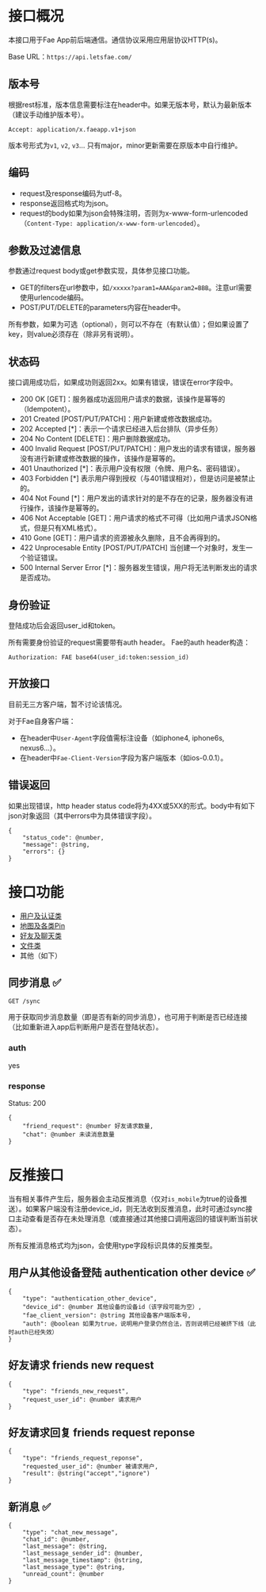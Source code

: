 # 接口概况

本接口用于Fae App前后端通信。通信协议采用应用层协议HTTP(s)。

Base URL：`https://api.letsfae.com/`

## 版本号

根据rest标准，版本信息需要标注在header中。如果无版本号，默认为最新版本（建议手动维护版本号）。

`Accept: application/x.faeapp.v1+json`

版本号形式为`v1`, `v2`, `v3`... 只有major，minor更新需要在原版本中自行维护。

## 编码

- request及response编码为utf-8。
- response返回格式均为json。
- request的body如果为json会特殊注明，否则为x-www-form-urlencoded（`Content-Type: application/x-www-form-urlencoded`）。

## 参数及过滤信息

参数通过request body或get参数实现，具体参见接口功能。

- GET的filters在url参数中，如`/xxxxx?param1=AAA&param2=BBB`。注意url需要使用urlencode编码。
- POST/PUT/DELETE的parameters内容在header中。

所有参数，如果为可选（optional），则可以不存在（有默认值）；但如果设置了key，则value必须存在（除非另有说明）。

## 状态码

接口调用成功后，如果成功则返回2xx。如果有错误，错误在error字段中。

- 200 OK [GET]：服务器成功返回用户请求的数据，该操作是幂等的（Idempotent）。
- 201 Created [POST/PUT/PATCH]：用户新建或修改数据成功。
- 202 Accepted [*]：表示一个请求已经进入后台排队（异步任务）
- 204 No Content [DELETE]：用户删除数据成功。
- 400 Invalid Request [POST/PUT/PATCH]：用户发出的请求有错误，服务器没有进行新建或修改数据的操作，该操作是幂等的。
- 401 Unauthorized [*]：表示用户没有权限（令牌、用户名、密码错误）。
- 403 Forbidden [*] 表示用户得到授权（与401错误相对），但是访问是被禁止的。
- 404 Not Found [*]：用户发出的请求针对的是不存在的记录，服务器没有进行操作，该操作是幂等的。
- 406 Not Acceptable [GET]：用户请求的格式不可得（比如用户请求JSON格式，但是只有XML格式）。
- 410 Gone [GET]：用户请求的资源被永久删除，且不会再得到的。
- 422 Unprocesable Entity [POST/PUT/PATCH] 当创建一个对象时，发生一个验证错误。
- 500 Internal Server Error [*]：服务器发生错误，用户将无法判断发出的请求是否成功。

## 身份验证

登陆成功后会返回user_id和token。

所有需要身份验证的request需要带有auth header。 Fae的auth header构造：

`Authorization: FAE base64(user_id:token:session_id)`

## 开放接口

目前无三方客户端，暂不讨论该情况。

对于Fae自身客户端：

- 在header中`User-Agent`字段值需标注设备（如iphone4, iphone6s, nexus6...）。
- 在header中`Fae-Client-Version`字段为客户端版本（如ios-0.0.1）。

## 错误返回

如果出现错误，http header status code将为4XX或5XX的形式。body中有如下json对象返回（其中errors中为具体错误字段）。

	{
		"status_code": @number,
		"message": @string,
		"errors": {}
	}

# 接口功能

- [用户及认证类](protocol_users.md)
- [地图及各类Pin](protocol_maps.md)
- [好友及聊天类](protocol_chats.md)
- [文件类](protocol_files.md)
- 其他（如下）

## 同步消息 :white_check_mark:

`GET /sync`

用于获取同步消息数量（即是否有新的同步消息），也可用于判断是否已经连接（比如重新进入app后判断用户是否在登陆状态）。

### auth

yes

### response

Status: 200

	{
		"friend_request": @number 好友请求数量,
		"chat": @number 未读消息数量
	}

# 反推接口

当有相关事件产生后，服务器会主动反推消息（仅对`is_mobile`为true的设备推送）。如果客户端没有注册device_id，则无法收到反推消息，此时可通过sync接口主动查看是否存在未处理消息（或直接通过其他接口调用返回的错误判断当前状态）。

所有反推消息格式均为json，会使用type字段标识具体的反推类型。

## 用户从其他设备登陆 authentication other device :white_check_mark:

	{
		"type": "authentication_other_device",
		"device_id": @number 其他设备的设备id（该字段可能为空）,
		"fae_client_version": @string 其他设备客户端版本号,
		"auth": @boolean 如果为true，说明用户登录仍然合法，否则说明已经被挤下线（此时auth已经失效）
	}

## 好友请求 friends new request

	{
		"type": "friends_new_request",
		"request_user_id": @number 请求用户
	}

## 好友请求回复 friends request reponse

	{
		"type": "friends_request_reponse",
		"requested_user_id": @number 被请求用户,
		"result": @string("accept","ignore")
	}

## 新消息 :white_check_mark:

	{
		"type": "chat_new_message",
		"chat_id": @number,
		"last_message": @string,
		"last_message_sender_id": @number,
		"last_message_timestamp": @string,
		"last_message_type": @string,
		"unread_count": @number
	}
